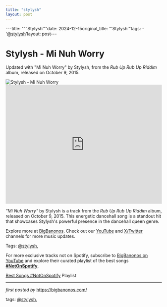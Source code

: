 ```yaml
---
title: "stylysh"
layout: post
---
```

---title: "' 'Stylysh''"date: 2024-12-15original_title: "'Stylysh'"tags:  - '[@stylysh](/tags/stylysh/)'layout: post---<!-- Title of the Post --><h1 >Stylysh - Mi Nuh Worry</h1> <!-- Introductory Text --><p >Updated with "Mi Nuh Worry" by Stylysh, from the *Rub Up Rub Up Riddim* album, released on October 9, 2015.</p> <!-- Featured Image --><div > <img src="https://i.ytimg.com/vi/QdNjrmvD_w8/hq720.jpg?sqp=-oaymwEhCK4FEIIDSFryq4qpAxMIARUAAAAAGAElAADIQj0AgKJD&rs=AOn4CLAdZsou6oGxy9i9mhUY76PvDzpdSg" alt="Stylysh - Mi Nuh Worry" /></div> <!-- YouTube Video Embed --><div > <iframe width="100%" height="385" src="https://www.youtube.com/embed/FvhmGVCZIwg" title="Stylysh - STILL NAH LEF / MI NUH WORRY" frameborder="0" allow="accelerometer; autoplay; clipboard-write; encrypted-media; gyroscope; picture-in-picture; web-share" referrerpolicy="strict-origin-when-cross-origin" allowfullscreen></iframe></div> <!-- Song Information --><div > <p><em>"Mi Nuh Worry"</em> by Stylysh is a track from the *Rub Up Rub Up Riddim* album, released on October 9, 2015. This energetic dancehall song is a standout hit that showcases Stylysh's powerful presence in the dancehall queen genre.</p></div> <!-- Footer Links --><div > <p>Explore more at <a href="https://bigbanonos.com/" target="_blank">BigBanonos</a>. Check out our <a href="https://www.youtube.com/[@BigBanonos](/tags/BigBanonos/)" target="_blank">YouTube</a> and <a href="https://x.com/bigbanonos" target="_blank">X/Twitter</a> channels for more music updates.</p></div> <!-- Tags --><p >Tags: [@stylysh](/tags/stylysh/),</p><!--Subscribe and Playlist Links--><div>    <p>For more exclusive tracks not on Spotify, subscribe to <a href="https://www.youtube.com/[@BigBanonos](/tags/BigBanonos/)" target="_blank">BigBanonos on YouTube</a> and explore their curated playlist of the best songs <strong>[#NotOnSpotify](/tags/NotOnSpotify/)</strong>.</p>    <p><a href="https://www.youtube.com/playlist?list=PLtuNtuTatqI0kFahUCbtbfenC_ET5O_tr" target="_blank">Best Songs [#NotOnSpotify](/tags/NotOnSpotify/) Playlist<br /></a></p></div><hr /><p><em>first posted by</em> <a href="https://bigbanonos.com/" rel="noopener" target="_new">https://bigbanonos.com/</a></p><p>tags: [@stylysh](/tags/stylysh/),</p>